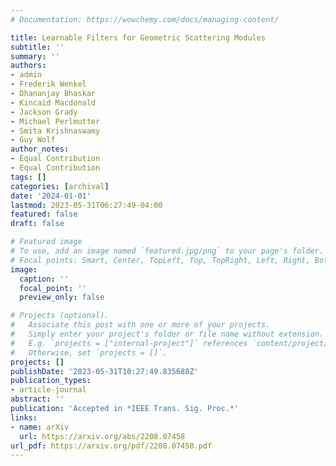 ```yaml
---
# Documentation: https://wowchemy.com/docs/managing-content/

title: Learnable Filters for Geometric Scattering Modules
subtitle: ''
summary: ''
authors:
- admin
- Frederik Wenkel
- Dhananjay Bhaskar
- Kincaid Macdonald
- Jackson Grady
- Michael Perlmutter
- Smita Krishnaswamy
- Guy Wolf
author_notes:
- Equal Contribution
- Equal Contribution
tags: []
categories: [archival]
date: '2024-01-01'
lastmod: 2023-05-31T06:27:49-04:00
featured: false
draft: false

# Featured image
# To use, add an image named `featured.jpg/png` to your page's folder.
# Focal points: Smart, Center, TopLeft, Top, TopRight, Left, Right, BottomLeft, Bottom, BottomRight.
image:
  caption: ''
  focal_point: ''
  preview_only: false

# Projects (optional).
#   Associate this post with one or more of your projects.
#   Simply enter your project's folder or file name without extension.
#   E.g. `projects = ["internal-project"]` references `content/project/deep-learning/index.md`.
#   Otherwise, set `projects = []`.
projects: []
publishDate: '2023-05-31T10:27:49.835688Z'
publication_types:
- article-journal
abstract: ''
publication: 'Accepted in *IEEE Trans. Sig. Proc.*'
links:
- name: arXiv
  url: https://arxiv.org/abs/2208.07458
url_pdf: https://arxiv.org/pdf/2208.07458.pdf
---
```

